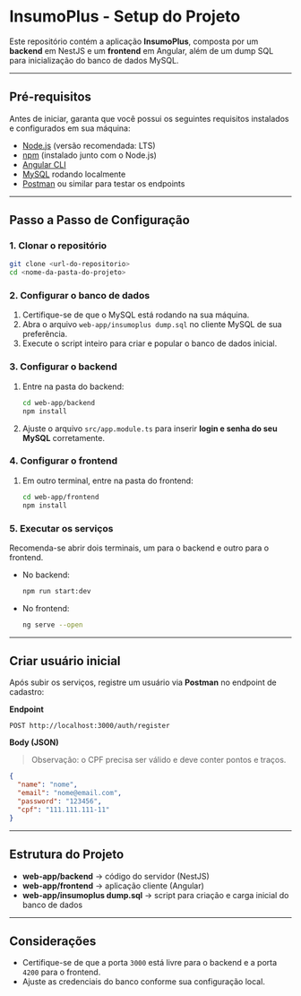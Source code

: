 # InsumoPlus - Setup do Projeto

Este repositório contém a aplicação **InsumoPlus**, composta por um **backend** em NestJS e um **frontend** em Angular, além de um dump SQL para inicialização do banco de dados MySQL.

---

## Pré-requisitos

Antes de iniciar, garanta que você possui os seguintes requisitos instalados e configurados em sua máquina:

- [Node.js](https://nodejs.org/) (versão recomendada: LTS)
- [npm](https://www.npmjs.com/) (instalado junto com o Node.js)
- [Angular CLI](https://angular.io/cli)
- [MySQL](https://dev.mysql.com/downloads/) rodando localmente
- [Postman](https://www.postman.com/) ou similar para testar os endpoints

---

## Passo a Passo de Configuração

### 1. Clonar o repositório

```bash
git clone <url-do-repositorio>
cd <nome-da-pasta-do-projeto>
```

### 2. Configurar o banco de dados

1. Certifique-se de que o MySQL está rodando na sua máquina.
2. Abra o arquivo `web-app/insumoplus dump.sql` no cliente MySQL de sua preferência.
3. Execute o script inteiro para criar e popular o banco de dados inicial.

### 3. Configurar o backend

1. Entre na pasta do backend:
   ```bash
   cd web-app/backend
   npm install
   ```
2. Ajuste o arquivo `src/app.module.ts` para inserir **login e senha do seu MySQL** corretamente.

### 4. Configurar o frontend

1. Em outro terminal, entre na pasta do frontend:
   ```bash
   cd web-app/frontend
   npm install
   ```

### 5. Executar os serviços

Recomenda-se abrir dois terminais, um para o backend e outro para o frontend.

- No backend:
  ```bash
  npm run start:dev
  ```
- No frontend:
  ```bash
  ng serve --open
  ```

---

## Criar usuário inicial

Após subir os serviços, registre um usuário via **Postman** no endpoint de cadastro:

**Endpoint**

```
POST http://localhost:3000/auth/register
```

**Body (JSON)**

> Observação: o CPF precisa ser válido e deve conter pontos e traços.

```json
{
  "name": "nome",
  "email": "nome@email.com",
  "password": "123456",
  "cpf": "111.111.111-11"
}
```

---

## Estrutura do Projeto

- **web-app/backend** → código do servidor (NestJS)
- **web-app/frontend** → aplicação cliente (Angular)
- **web-app/insumoplus dump.sql** → script para criação e carga inicial do banco de dados

---

## Considerações

- Certifique-se de que a porta `3000` está livre para o backend e a porta `4200` para o frontend.
- Ajuste as credenciais do banco conforme sua configuração local.
